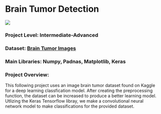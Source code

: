 # Brain Tumor Detection
<img src = "https://i.postimg.cc/3NS5z6RB/image.png">

### Project Level: Intermediate-Advanced
### Dataset: [Brain Tumor Images](https://www.kaggle.com/datasets/navoneel/brain-mri-images-for-brain-tumor-detection)
### Main Libraries: Numpy, Padnas, Matplotlib, Keras
### Project Overview: 
This following project uses an image brain tumor dataset found on Kaggle for a deep learning classfication model. After creating the preprocessing function, the dataset can be increased to produce a better learning model. Utlizing the Keras Tensorflow libray, we make a convolutional neural network model to make classifications for the provided dataset.
